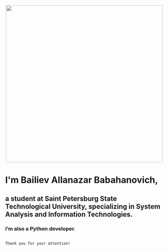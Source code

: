 <div id="header" align="center" >
  <img src="https://media.giphy.com/media/V4NSR1NG2p0KeJJyr5/giphy.gif" width="500" length = "500"/>
</div>

# I'm Bailiev Allanazar Babahanovich, 
## a student at Saint Petersburg State Technological University, specializing in System Analysis and Information Technologies. 
### I’m also a Python developer. 
                                                                                                                                                                      
                                                                                                                                                                      
                                                                                          Thank you for your attention!
